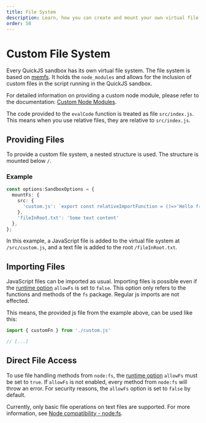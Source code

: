 ```yaml
---
title: File System
description: Learn, how you can create and mount your own virtual file system into the QuickJS runtime
order: 50
---
```


# Custom File System

Every QuickJS sandbox has its own virtual file system. The file system is based on [memfs](https://github.com/streamich/memfs). It holds the `node_modules` and allows for the inclusion of custom files in the script running in the QuickJS sandbox.

For detailed information on providing a custom node module, please refer to the documentation: [Custom Node Modules](./module-resolution/custom-modules.md).

The code provided to the `evalCode` function is treated as file `src/index.js`. This means when you use relative files, they are relative to `src/index.js`.

## Providing Files

To provide a custom file system, a nested structure is used. The structure is mounted below `/`.

### Example

```typescript
const options:SandboxOptions = {
  mountFs: {
    src: {
      'custom.js': `export const relativeImportFunction = ()=>'Hello from relative import function'`,
    },
    'fileInRoot.txt': 'Some text content'
  },
};
```

In this example, a JavaScript file is added to the virtual file system at `/src/custom.js`, and a text file is added to the root `/fileInRoot.txt`.

## Importing Files

JavaScript files can be imported as usual. Importing files is possible even if the [runtime option](./runtime-options.md) `allowFs` is set to `false`. This option only refers to the functions and methods of the `fs` package. Regular js imports are not effected.

This means, the provided js file from the example above, can be used like this:

```js
import { customFn } from './custom.js'

// [...]
```

## Direct File Access

To use file handling methods from `node:fs`, the [runtime option](./runtime-options.md) `allowFs` must be set to `true`. If `allowFs` is not enabled, every method from `node:fs` will throw an error. For security reasons, the `allowFs` option is set to `false` by default.

Currently, only basic file operations on text files are supported. For more information, see [Node compatibility - node:fs](module-resolution/node-compatibility.md).
